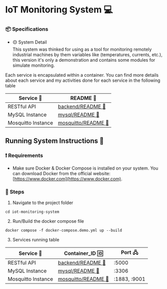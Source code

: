 # IoT Monitoring System :computer:

### :package: Specifications
- :yellow_circle: System Detail <br/> 
This system was thinked for using as a tool for monitoring remotely industrial machines by them variables like (temperatures, currents, etc.), this version it's only a demonstration and contains some modules for simulate monitoring. 

Each service is encapsulated within a container. You can find more details about each service and my activities done for each service in the following table

| Service 🧊  | README 🔗  |
| --- | --- |
| RESTful API  | [backend/README 📄](backend/README.md)|
| MySQL Instance  | [mysql/README 📄](mysql/README.md)|
| Mosquitto Instance  | [mosquitto/README 📄](mosquitto/README.md)|

## Running System Instructions :rocket:

### :exclamation: Requirements
- Make sure Docker & Docker Compose is installed on your system. You can download Docker from the official website: [https://www.docker.com](https://www.docker.com).

### :notebook_with_decorative_cover: Steps

1. Navigate to the project folder
```
cd iot-monitoring-system
```

2. Run/Build the docker compose file
```
docker compose -f docker-compose.demo.yml up --build
```

3. Services running table

| Service :ice_cube: | Container_ID :id: | Port 🖧 |
| --- | --- | --- |
| RESTful API  | [backend/README 📄](backend/README.md) | :5000
| MySQL Instance  | [mysql/README 📄](mysql/README.md) | :3306
| Mosquitto Instance  | [mosquitto/README 📄](mosquitto/README.md) | :1883, :9001